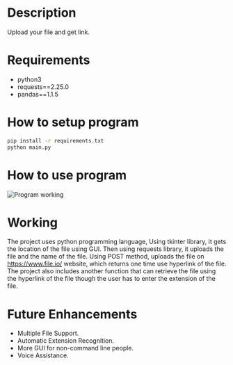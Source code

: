# Description
Upload your file and get link.

# Requirements
* python3
* requests==2.25.0
* pandas==1.1.5

# How to setup program
```bash
pip install -r requirements.txt
python main.py
```
# How to use program

![Program working](https://github.com/jairajsahgal/file_uploader/main/simplescreenrecorder-2020-12-12_21.59.29.gif)

# Working
The project uses python programming language, Using tkinter library, it gets the location of the file using GUI.
Then using requests library, it uploads the file and the name of the file. Using POST method, uploads the file on https://www.file.io/ website, which returns one time use hyperlink of the file.
The project also includes another function that can retrieve the file using the hyperlink of the file though the user has to enter the extension of the file.


# Future Enhancements
* Multiple File Support.
* Automatic Extension Recognition.
* More GUI for non-command line people.
* Voice Assistance.
